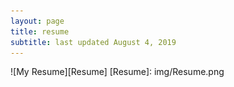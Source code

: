 ```yaml
---
layout: page
title: resume
subtitle: last updated August 4, 2019
---
```

![My Resume][Resume]
[Resume]: img/Resume.png
